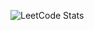 ![LeetCode Stats](https://leetcode.card.workers.dev/Luzivog?theme=default&font=baloo&extension=null)
